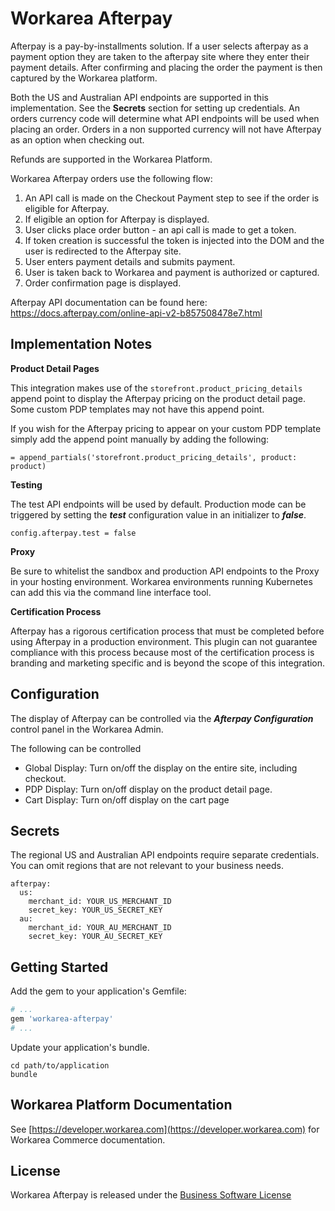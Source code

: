Workarea Afterpay
================================================================================

Afterpay is a pay-by-installments solution. If a user selects afterpay as a payment
option they are taken to the afterpay site where they enter their payment details.
After confirming and placing the order the payment is then captured by the Workarea platform.

Both the US and Australian API endpoints are supported in this implementation. See the **Secrets** section for setting up credentials.
An orders currency code will determine what API endpoints will be used when placing an order. Orders in a non supported currency will not
have Afterpay as an option when checking out.

Refunds are supported in the Workarea Platform.

Workarea Afterpay orders use the following flow:

1. An API call is made on the Checkout Payment step to see if the order is eligible for Afterpay.
2. If eligible an option for Afterpay is displayed.
3. User clicks place order button - an api call is made to get a token.
4. If token creation is successful the token is injected into the DOM and the user is redirected to the Afterpay site.
5. User enters payment details and submits payment.
6. User is taken back to Workarea and payment is authorized or captured.
7. Order confirmation page is displayed.

Afterpay API documentation can be found here: https://docs.afterpay.com/online-api-v2-b857508478e7.html

Implementation Notes
--------------------------------------------------------------------------------

**Product Detail Pages**

This integration makes use of the ```storefront.product_pricing_details``` append point to display the Afterpay pricing on the product detail page. Some custom PDP templates may not have this append point.

If you wish for the Afterpay pricing to appear on your custom PDP template simply add the append point manually by adding the following:

```= append_partials('storefront.product_pricing_details', product: product)```


**Testing**

The test API endpoints will be used by default. Production mode can be triggered by setting the ***test*** configuration value in an initializer to ***false***.

```
config.afterpay.test = false
```


**Proxy**

Be sure to whitelist the sandbox and production API endpoints to the Proxy in your hosting environment. Workarea environments running Kubernetes can add this via the command line interface tool.


**Certification Process**

Afterpay has a rigorous certification process that must be completed before using Afterpay in a production environment. This plugin can not guarantee compliance with this process because most of the certification process is branding and marketing specific and is beyond the scope of this integration.

Configuration
--------------------------------------------------------------------------------
The display of Afterpay can be controlled via the ***Afterpay Configuration*** control panel in the Workarea Admin.

The following can be controlled
- Global Display: Turn on/off the display on the entire site, including checkout.
- PDP Display: Turn on/off display on the product detail page.
- Cart Display: Turn on/off display on the cart page


Secrets
--------------------------------------------------------------------------------

The regional US and Australian API endpoints require separate credentials. You can omit regions that are not relevant to your business needs.

    afterpay:
      us:
        merchant_id: YOUR_US_MERCHANT_ID
        secret_key: YOUR_US_SECRET_KEY
      au:
        merchant_id: YOUR_AU_MERCHANT_ID
        secret_key: YOUR_AU_SECRET_KEY


Getting Started
--------------------------------------------------------------------------------

Add the gem to your application's Gemfile:

```ruby
# ...
gem 'workarea-afterpay'
# ...
```

Update your application's bundle.

    cd path/to/application
    bundle

Workarea Platform Documentation
--------------------------------------------------------------------------------

See [https://developer.workarea.com](https://developer.workarea.com) for Workarea Commerce documentation.

License
--------------------------------------------------------------------------------

Workarea Afterpay is released under the [Business Software License](LICENSE)
